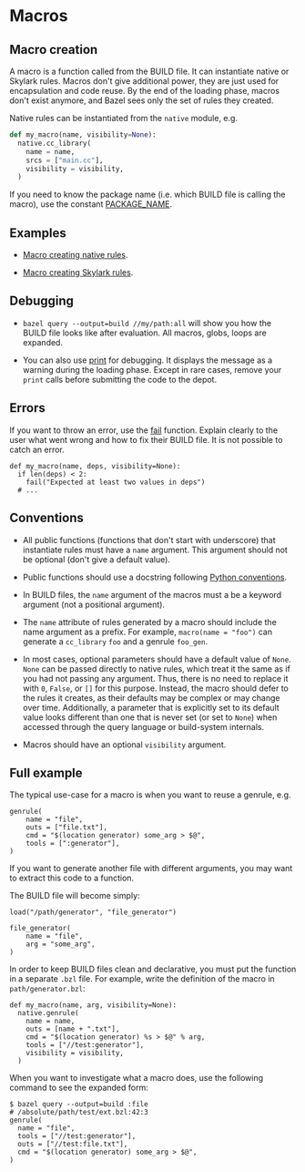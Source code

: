 # Macros

## Macro creation

A macro is a function called from the BUILD file. It can instantiate native
or Skylark rules. Macros don't give additional power, they are just used for
encapsulation and code reuse. By the end of the loading phase, macros don't
exist anymore, and Bazel sees only the set of rules they created.

Native rules can be instantiated from the `native` module, e.g.

```python
def my_macro(name, visibility=None):
  native.cc_library(
    name = name,
    srcs = ["main.cc"],
    visibility = visibility,
  )
```

If you need to know the package name (i.e. which BUILD file is calling the
macro), use the constant [PACKAGE_NAME](lib/globals.html#PACKAGE_NAME).

## Examples

* [Macro creating native rules](cookbook.md#macro_native).

* [Macro creating Skylark rules](cookbook.md#macro_skylark).

## Debugging

* `bazel query --output=build //my/path:all` will show you how the BUILD
file looks like after evaluation. All macros, globs, loops are expanded.

* You can also use [print](lib/globals.html#print) for debugging. It displays
the message as a warning during the loading phase. Except in rare cases, remove
your `print` calls before submitting the code to the depot.

## Errors

If you want to throw an error, use the [fail](lib/globals.html#fail) function.
Explain clearly to the user what went wrong and how to fix their BUILD file. It
is not possible to catch an error.

```
def my_macro(name, deps, visibility=None):
  if len(deps) < 2:
    fail("Expected at least two values in deps")
  # ...
```

## Conventions

* All public functions (functions that don't start with underscore) that
instantiate rules must have a `name` argument. This argument should not be
optional (don't give a default value).

* Public functions should use a docstring following [Python
  conventions](https://google-styleguide.googlecode.com/svn/trunk/pyguide.html?showone=Comments#Comments).

* In BUILD files, the `name` argument of the macros must a be a keyword
  argument (not a positional argument).

* The `name` attribute of rules generated by a macro should include the name
  argument as a prefix. For example, `macro(name = "foo")` can generate a
  `cc_library` `foo` and a genrule `foo_gen`.

* In most cases, optional parameters should have a default value of `None`.
  `None` can be passed directly to native rules, which treat it the same as if
  you had not passing any argument. Thus, there is no need to replace it with
  `0`, `False`, or `[]` for this purpose. Instead, the macro should defer to the
  rules it creates, as their defaults may be complex or may change over time.
  Additionally, a parameter that is explicitly set to its default value looks
  different than one that is never set (or set to `None`) when accessed through
  the query language or build-system internals.

* Macros should have an optional `visibility` argument.

## Full example

The typical use-case for a macro is when you want to reuse a genrule, e.g.

```
genrule(
    name = "file",
    outs = ["file.txt"],
    cmd = "$(location generator) some_arg > $@",
    tools = [":generator"],
)
```

If you want to generate another file with different arguments, you may want to
extract this code to a function.

The BUILD file will become simply:

```
load("/path/generator", "file_generator")

file_generator(
    name = "file",
    arg = "some_arg",
)
```

In order to keep BUILD files clean and declarative, you must put the function in
a separate `.bzl` file. For example, write the definition of the macro in
`path/generator.bzl`:

```
def my_macro(name, arg, visibility=None):
  native.genrule(
    name = name,
    outs = [name + ".txt"],
    cmd = "$(location generator) %s > $@" % arg,
    tools = ["//test:generator"],
    visibility = visibility,
  )
```

When you want to investigate what a macro does, use the following command to
see the expanded form:

```
$ bazel query --output=build :file
# /absolute/path/test/ext.bzl:42:3
genrule(
  name = "file",
  tools = ["//test:generator"],
  outs = ["//test:file.txt"],
  cmd = "$(location generator) some_arg > $@",
)
```

